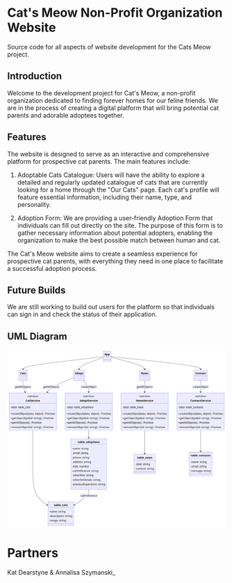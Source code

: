 # Cat's Meow Non-Profit Organization Website

Source code for all aspects of website development for the Cats Meow project.

## Introduction

Welcome to the development project for Cat's Meow, a non-profit organization dedicated to finding forever homes for our feline friends. We are in the process of creating a digital platform that will bring potential cat parents and adorable adoptees together.

## Features

The website is designed to serve as an interactive and comprehensive platform for prospective cat parents. The main features include:

1.  Adoptable Cats Catalogue: Users will have the ability to explore a detailed and regularly updated catalogue of cats that are currently looking for a home through the "Our Cats" page. Each cat's profile will feature essential information, including their name, type, and personality.

2.  Adoption Form: We are providing a user-friendly Adoption Form that individuals can fill out directly on the site. The purpose of this form is to gather necessary information about potential adopters, enabling the organization to make the best possible match between human and cat.

The Cat's Meow website aims to create a seamless experience for prospective cat parents, with everything they need in one place to facilitate a successful adoption process.

## Future Builds

We are still working to build out users for the platform so that individuals can sign in and check the status of their application.

## UML Diagram
![Mermaid Diagram](uml_diagram.png)

# Partners

Kat Dearstyne & Annalisa Szymanski_
